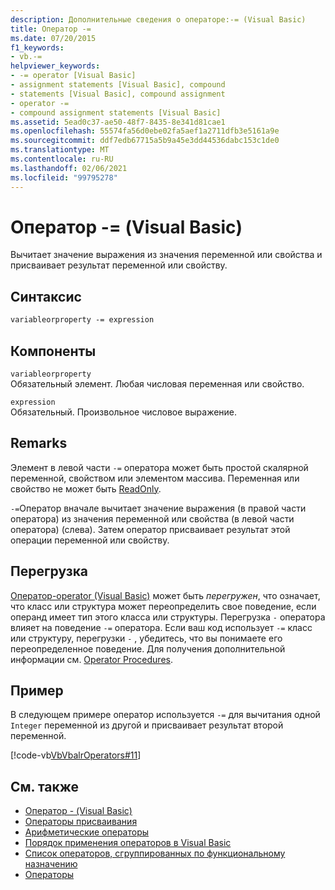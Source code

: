 ```yaml
---
description: Дополнительные сведения о операторе:-= (Visual Basic)
title: Оператор -=
ms.date: 07/20/2015
f1_keywords:
- vb.-=
helpviewer_keywords:
- -= operator [Visual Basic]
- assignment statements [Visual Basic], compound
- statements [Visual Basic], compound assignment
- operator -=
- compound assignment statements [Visual Basic]
ms.assetid: 5ead0c37-ae50-48f7-8435-8e341d81cae1
ms.openlocfilehash: 55574fa56d0ebe02fa5aef1a2711dfb3e5161a9e
ms.sourcegitcommit: ddf7edb67715a5b9a45e3dd44536dabc153c1de0
ms.translationtype: MT
ms.contentlocale: ru-RU
ms.lasthandoff: 02/06/2021
ms.locfileid: "99795278"
---
```

# <a name="--operator-visual-basic"></a>Оператор -= (Visual Basic)

Вычитает значение выражения из значения переменной или свойства и присваивает результат переменной или свойству.  
  
## <a name="syntax"></a>Синтаксис  
  
```vb  
variableorproperty -= expression  
```  
  
## <a name="parts"></a>Компоненты  

 `variableorproperty`  
 Обязательный элемент. Любая числовая переменная или свойство.  
  
 `expression`  
 Обязательный. Произвольное числовое выражение.  
  
## <a name="remarks"></a>Remarks  

 Элемент в левой части `-=` оператора может быть простой скалярной переменной, свойством или элементом массива. Переменная или свойство не может быть [ReadOnly](../modifiers/readonly.md).  
  
 `-=`Оператор вначале вычитает значение выражения (в правой части оператора) из значения переменной или свойства (в левой части оператора) (слева). Затем оператор присваивает результат этой операции переменной или свойству.  
  
## <a name="overloading"></a>Перегрузка  

 [Оператор-operator (Visual Basic)](subtraction-operator.md) может быть *перегружен*, что означает, что класс или структура может переопределить свое поведение, если операнд имеет тип этого класса или структуры. Перегрузка `-` оператора влияет на поведение `-=` оператора. Если ваш код использует `-=` класс или структуру, перегрузки `-` , убедитесь, что вы понимаете его переопределенное поведение. Для получения дополнительной информации см. [Operator Procedures](../../programming-guide/language-features/procedures/operator-procedures.md).  
  
## <a name="example"></a>Пример  

 В следующем примере оператор используется `-=` для вычитания одной `Integer` переменной из другой и присваивает результат второй переменной.  
  
 [!code-vb[VbVbalrOperators#11](~/samples/snippets/visualbasic/VS_Snippets_VBCSharp/VbVbalrOperators/VB/Class1.vb#11)]  
  
## <a name="see-also"></a>См. также

- [Оператор - (Visual Basic)](subtraction-operator.md)
- [Операторы присваивания](assignment-operators.md)
- [Арифметические операторы](arithmetic-operators.md)
- [Порядок применения операторов в Visual Basic](operator-precedence.md)
- [Список операторов, сгруппированных по функциональному назначению](operators-listed-by-functionality.md)
- [Операторы](../../programming-guide/language-features/statements.md)

